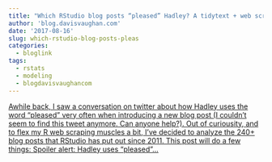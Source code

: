 ```yaml
---
title: "Which RStudio blog posts “pleased” Hadley? A tidytext + web scraping analysis"
author: 'blog.davisvaughan.com'
date: '2017-08-16'
slug: which-rstudio-blog-posts-pleas
categories:
  - bloglink
tags:
  - rstats
  - modeling
  - blogdavisvaughancom
---
```


[Awhile back, I saw a conversation on twitter about how Hadley uses the word “pleased” very often when introducing a new blog post (I couldn’t seem to find this tweet anymore. Can anyone help?). Out of curiousity, and to flex my R web scraping muscles a bit, I’ve decided to analyze the 240+ blog posts that RStudio has put out since 2011. This post will do a few things: Spoiler alert: Hadley uses “pleased”...<click to read more>](https://blog.davisvaughan.com/post/hadley-pleased/)

